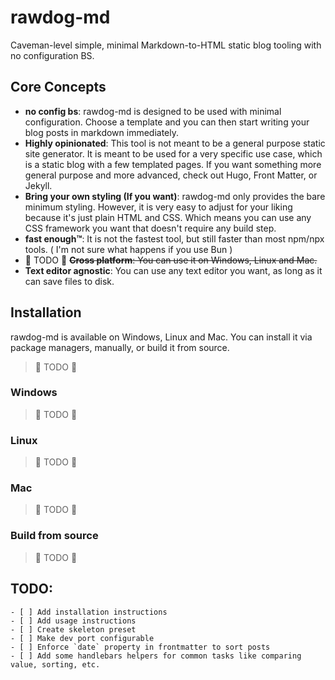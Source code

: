 # rawdog-md

Caveman-level simple, minimal Markdown-to-HTML static blog tooling with no configuration BS.

## Core Concepts
- **no config bs**: rawdog-md is designed to be used with minimal configuration. Choose a template and you can then start writing your blog posts in markdown immediately.
- **Highly opinionated**: This tool is not meant to be a general purpose static site generator. It is meant to be used for a very specific use case, which is a static blog with a few templated pages. If you want something more general purpose and more advanced, check out Hugo, Front Matter, or Jekyll.
- **Bring your own styling (If you want)**: rawdog-md only provides the bare minimum styling. However, it is very easy to adjust for your liking because it's just plain HTML and CSS. Which means you can use any CSS framework you want that doesn't require any build step.
- **fast enough™**: It is not the fastest tool, but still faster than most npm/npx tools. ( I'm not sure what happens if you use Bun )
- 🚧 TODO 🚧 ~~**Cross platform**: You can use it on Windows, Linux and Mac.~~ 
- **Text editor agnostic**: You can use any text editor you want, as long as it can save files to disk.

## Installation
rawdog-md is available on Windows, Linux and Mac. You can install it via package managers, manually, or build it from source.
> 🚧 TODO 🚧

### Windows

> 🚧 TODO 🚧

### Linux
> 🚧 TODO 🚧

### Mac
> 🚧 TODO 🚧

### Build from source
> 🚧 TODO 🚧


## TODO:
    - [ ] Add installation instructions
    - [ ] Add usage instructions
    - [ ] Create skeleton preset
    - [ ] Make dev port configurable
    - [ ] Enforce `date` property in frontmatter to sort posts
    - [ ] Add some handlebars helpers for common tasks like comparing value, sorting, etc.
